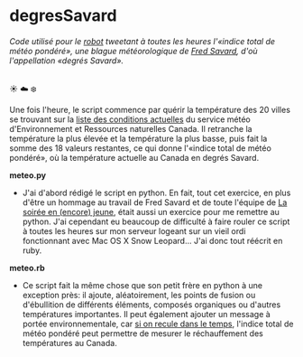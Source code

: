 # degresSavard

###### _Code utilisé pour le [robot](https://twitter.com/degressavard) tweetant à toutes les heures l'«indice total de météo pondéré», une blague météorologique de [Fred Savard](https://fr.wikipedia.org/wiki/Fr%C3%A9d%C3%A9ric_Savard), d'où l'appellation «degrés Savard»_.

:sunny: :cloud: :snowflake:

Une fois l'heure, le script commence par quérir la température des 20 villes se trouvant sur la [liste des conditions actuelles](https://meteo.gc.ca/canada_f.html) du service météo d'Environnement et Ressources naturelles Canada.
Il retranche la température la plus élevée et la température la plus basse, puis fait la somme des 18 valeurs restantes, ce qui donne l'«indice total de météo pondéré», où la température actuelle au Canada en degrés Savard.

**meteo.py**
- J'ai d'abord rédigé le script en python. En fait, tout cet exercice, en plus d'être un hommage au travail de Fred Savard et de toute l'équipe de [La soirée en (encore) jeune](http://ici.radio-canada.ca/emissions/La_soiree_est_encore_jeune/2015-2016/emissions.asp), était aussi un exercice pour me remettre au python. J'ai cependant eu beaucoup de difficulté à faire rouler ce script à toutes les heures sur mon serveur logeant sur un vieil ordi fonctionnant avec Mac OS X Snow Leopard... J'ai donc tout réécrit en ruby.

**meteo.rb**
- Ce script fait la même chose que son petit frère en python à une exception près: il ajoute, aléatoirement, les points de fusion ou d'ébullition de différents éléments, composés organiques ou d'autres températures importantes. Il peut également ajouter un message à portée environnementale, car [si on recule dans le temps](http://climat.meteo.gc.ca/index_f.html), l'indice total de météo pondéré peut permettre de mesurer le réchauffement des températures au Canada.
